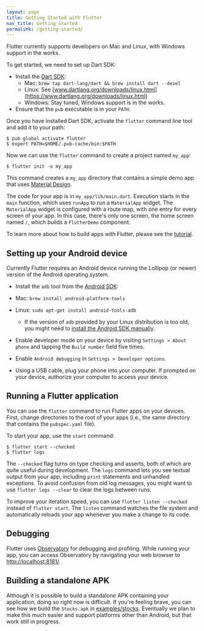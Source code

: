 ```yaml
---
layout: page
title: Getting Started with Flutter
nav_title: Getting Started
permalink: /getting-started/
---
```


Flutter currently supports developers on Mac and Linux,
with Windows support in the works.

To get started, we need to set up Dart SDK:

 - Install the [Dart SDK](https://www.dartlang.org/downloads/):
   - Mac: `brew tap dart-lang/dart && brew install dart --devel`
   - Linux: See [www.dartlang.org/downloads/linux.html](https://www.dartlang.org/downloads/linux.html)
   - Windows: Stay tuned, Windows support is in the works.
 - Ensure that the `pub` executable is in your `PATH`.

Once you have installed Dart SDK, activate the `flutter` command line
tool and add it to your path:

```
$ pub global activate flutter
$ export PATH=$HOME/.pub-cache/bin:$PATH
```

Now we can use the `flutter` command to create a project named `my_app`:

```
$ flutter init -o my_app
```

This command creates a `my_app` directory that contains a simple demo
app that uses [Material Design](https://www.google.com/design/spec/material-design/introduction.html).

The code for your app is in `my_app/lib/main.dart`. Execution starts in
the `main` function, which uses `runApp` to run a `MaterialApp` widget.
The `MaterialApp` widget is configured with a route map, with one entry
for every screen of your app. In this case, there's only one screen, the
home screen named `/`, which builds a `FlutterDemo` component.

To learn more about how to build apps with Flutter, please see the
[tutorial](/tutorial/).

Setting up your Android device
-------------------------

Currently Flutter requires an Android device running the Lollipop (or newer) version
of the Android operating system.

 - Install the `adb` tool from the [Android SDK](https://developer.android.com/sdk/installing/index.html?pkg=tools):
  - Mac: `brew install android-platform-tools`
  - Linux: `sudo apt-get install android-tools-adb`
    - If the version of `adb` provided by your Linux distribution is too old,
      you might need to [install the Android SDK manually](https://developer.android.com/sdk/installing/index.html?pkg=tools]).

 - Enable developer mode on your device by visiting `Settings > About phone` and
   tapping the `Build number` field five times.

 - Enable `Android debugging` in `Settings > Developer options`.

 - Using a USB cable, plug your phone into your computer. If prompted on your
   device, authorize your computer to access your device.

Running a Flutter application
-----------------------------

You can use the `flutter` command to run Flutter apps on your devices. First,
change directories to the root of your apps (i.e., the same directory that
contains the `pubspec.yaml` file).

To start your app, use the `start` command:

```
$ flutter start --checked
$ flutter logs
```

The `--checked` flag turns on type checking and asserts, both of which are quite
useful during development. The `logs` command lets you see textual output from
your app, including `print` statements and unhandled exceptions. To avoid confusion
from old log messages, you might want to use `flutter logs --clear` to clear the
logs between runs.

To improve your iteration speed, you can use `flutter listen --checked` instead
of `flutter start`. The `listen` command watches the file system and automatically
reloads your app whenever you make a change to its code.

Debugging
---------

Flutter uses [Observatory](https://www.dartlang.org/tools/observatory/) for
debugging and profiling. While running your app, you can access Observatory
by navigating your web browser to [http://localhost:8181/](http://localhost:8181/).

Building a standalone APK
-------------------------

Although it is possible to build a standalone APK containing your application,
doing so right now is difficult. If you're feeling brave, you can see how we
build the `Stocks.apk` in
[examples/stocks](https://github.com/flutter/engine/tree/master/examples/stocks).
Eventually we plan to make this much easier and support platforms other than
Android, but that work still in progress.
